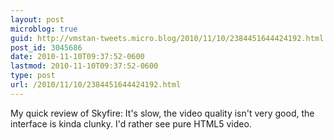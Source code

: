 ```yaml
---
layout: post
microblog: true
guid: http://vmstan-tweets.micro.blog/2010/11/10/2384451644424192.html
post_id: 3045686
date: 2010-11-10T09:37:52-0600
lastmod: 2010-11-10T09:37:52-0600
type: post
url: /2010/11/10/2384451644424192.html
---
```

My quick review of Skyfire: It's slow, the video quality isn't very good, the interface is kinda clunky. I'd rather see pure HTML5 video.
